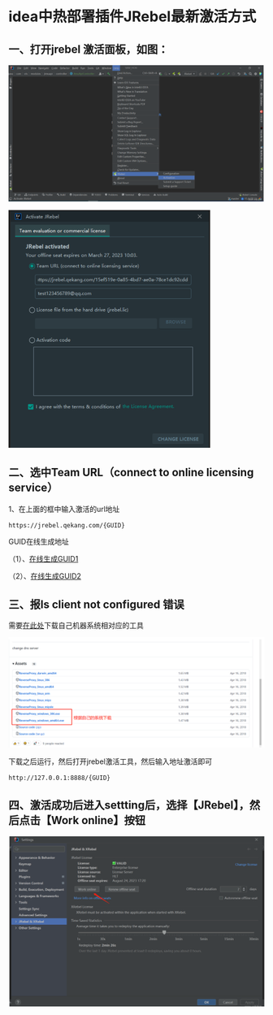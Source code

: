 # idea中热部署插件JRebel最新激活方式

## 一、打开jrebel 激活面板，如图：

![image-20230423202701237](assest/image-20230423202701237-16822528273661.png)

<img src="assest/image-20230423202852355.png" alt="image-20230423202852355" style="zoom:50%;" />



## 二、选中Team URL（connect to online licensing service）

1、在上面的框中输入激活的url地址

```html
https://jrebel.qekang.com/{GUID}
```

 GUID在线生成地址

（1）、[在线生成GUID1](http://www.ofmonkey.com/transfer/guid)

（2）、[在线生成GUID2](https://www.guidgen.com/)

## 三、报ls client not configured 错误

需要[在此处](https://github.com/ilanyu/ReverseProxy/releases/tag/v1.4)下载自己机器系统相对应的工具

![image-20230423203046882](assest/image-20230423203046882.png)



下载之后运行，然后打开jrebel激活工具，然后输入地址激活即可

```html
http://127.0.0.1:8888/{GUID}
```



## 四、激活成功后进入settting后，选择【JRebel】，然后点击【Work online】按钮

![image-20230423203413737](assest/image-20230423203413737.png)